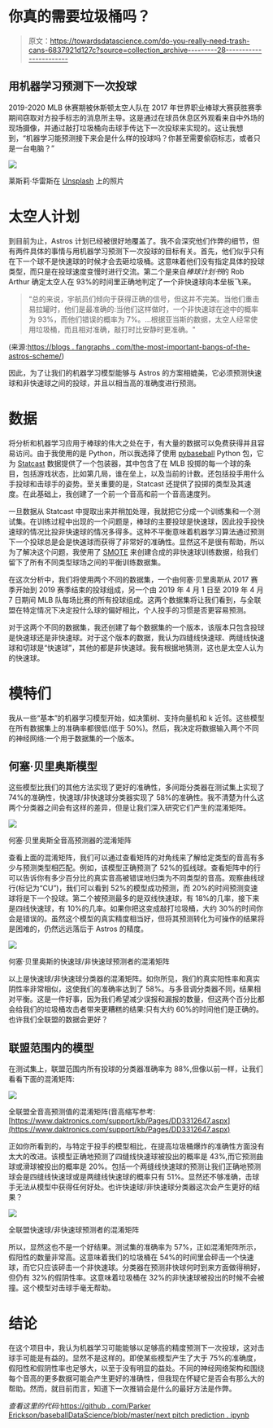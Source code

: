 # 你真的需要垃圾桶吗？

> 原文：<https://towardsdatascience.com/do-you-really-need-trash-cans-6837921d127c?source=collection_archive---------28----------------------->

## 用机器学习预测下一次投球

2019-2020 MLB 休赛期被休斯顿太空人队在 2017 年世界职业棒球大赛获胜赛季期间窃取对方投手标志的消息所主导。这是通过在球员休息区外观看来自中外场的现场摄像，并通过敲打垃圾桶向击球手传达下一次投球来实现的。这让我想到，“机器学习能预测接下来会是什么样的投球吗？你甚至需要偷窃标志，或者只是一台电脑？”

![](img/391e9d557ebc9161f2d7067d44809d60.png)

莱斯莉·华雷斯在 [Unsplash](https://unsplash.com?utm_source=medium&utm_medium=referral) 上的照片

# 太空人计划

到目前为止，Astros 计划已经被很好地覆盖了。我不会深究他们作弊的细节，但有两件具体的事情与用机器学习预测下一次投球的目标有关。首先，他们似乎只有在下一个球不是快速球的时候才会去砸垃圾桶。这意味着他们没有指定具体的投球类型，而只是在投球速度变慢时进行交流。第二个是来自*棒球计划书*的 Rob Arthur 确定太空人在 93%的时间里正确地判定了一个非快速球向本垒板飞来。

> “总的来说，宇航员们倾向于获得正确的信号，但这并不完美。当他们重击易拉罐时，他们是最准确的:当他们这样做时，一个非快速球在途中的概率为 93%，而他们错误的概率为 7%。…根据亚当斯的数据，太空人经常使用垃圾桶，而且相对准确，敲打时比安静时更准确。"

(来源:[https://blogs . fangraphs . com/the-most-important-bangs-of-the-astros-scheme/](https://blogs.fangraphs.com/the-most-important-bangs-of-the-astros-scheme/))

因此，为了让我们的机器学习模型能够与 Astros 的方案相媲美，它必须预测快速球和非快速球之间的投球，并且以相当高的准确度进行预测。

# 数据

将分析和机器学习应用于棒球的伟大之处在于，有大量的数据可以免费获得并且容易访问。由于我使用的是 Python，所以我选择了使用 [pybaseball](https://github.com/jldbc/pybaseball) Python 包，它为 [Statcast](https://baseballsavant.mlb.com/) 数据提供了一个包装器，其中包含了在 MLB 投掷的每一个球的条目，包括游戏状态，比如第几局，谁在垒上，以及当前的计数。还包括投手用什么手投球和击球手的姿势。至关重要的是，Statcast 还提供了投掷的类型及其速度。在此基础上，我创建了一个前一个音高和前一个音高速度列。

一旦数据从 Statcast 中提取出来并稍加处理，我就把它分成一个训练集和一个测试集。在训练过程中出现的一个问题是，棒球的主要投球是快速球，因此投手投快速球的情况比投非快速球的情况多得多。这种不平衡意味着机器学习算法通过预测下一个投球总是会是快速球而获得了非常好的准确性。显然这不是很有帮助，所以为了解决这个问题，我使用了 [SMOTE](https://imbalanced-learn.readthedocs.io/en/stable/generated/imblearn.over_sampling.SMOTE.html) 来创建合成的非快速球训练数据，给我们留下了所有不同类型球场之间的平衡训练数据集。

在这次分析中，我们将使用两个不同的数据集，一个由何塞·贝里奥斯从 2017 赛季开始到 2019 赛季结束的投球组成，另一个由 2019 年 4 月 1 日至 2019 年 4 月 7 日期间 MLB 队每场比赛的所有投球组成。这两个数据集将让我们看到，与全联盟在特定情况下决定投什么球的偏好相比，个人投手的习惯是否更容易预测。

对于这两个不同的数据集，我还创建了每个数据集的一个版本，该版本只包含投球是快速球还是非快速球。对于这个版本的数据，我认为四缝线快速球、两缝线快速球和切球是“快速球”，其他的都是非快速球。我有根据地猜测，这也是太空人认为的快速球。

# 模特们

我从一些“基本”的机器学习模型开始，如决策树、支持向量机和 k 近邻。这些模型在所有数据集上的准确率都很低(低于 50%)。然后，我决定将数据输入两个不同的神经网络:一个用于数据集的一个版本。

## 何塞·贝里奥斯模型

这些模型比我们的其他方法实现了更好的准确性，多间距分类器在测试集上实现了 74%的准确性，快速球/非快速球分类器实现了 58%的准确性。我不清楚为什么这两个分类器之间会有这样的差异，但是让我们深入研究它们产生的混淆矩阵。

![](img/dc65b2c253c1ed21da8cceb2d805a3a2.png)

何塞·贝里奥斯全音高预测器的混淆矩阵

查看上面的混淆矩阵，我们可以通过查看矩阵的对角线来了解给定类型的音高有多少与预测类型相匹配。例如，该模型正确预测了 52%的弧线球。查看矩阵中的行可以告诉你有多少百分比的真实音高被错误地归类为不同类型的音高。观察曲线球行(标记为“CU”)，我们可以看到 52%的模型成功预测，而 20%的时间预测变速球将是下一个投球。第二个被预测最多的是双线快速球，有 18%的几率，接下来是四线快速球，有 10%的几率。如果你把这变成敲打垃圾桶，大约 30%的时间你会是错误的。虽然这个模型的真实精度相当好，但将其预测转化为可操作的结果将是困难的，仍然远远落后于 Astros 的精度。

![](img/6ebade6fa7d8ad6c3bdf343bb7730c16.png)

何塞·贝里奥斯的快速球/非快速球预测者的混淆矩阵

以上是快速球/非快速球分类器的混淆矩阵。如你所见，我们的真实阳性率和真实阴性率非常相似，这使我们的准确率达到了 58%。与多音调分类器不同，结果相对平衡。这是一件好事，因为我们希望减少误报和漏报的数量，但这两个百分比都会给我们的垃圾桶攻击者带来更糟糕的结果:只有大约 60%的时间他们是正确的。也许我们全联盟的数据会更好？

## 联盟范围内的模型

在测试集上，联盟范围内所有投球的分类器准确率为 88%,但像以前一样，让我们看看下面的混淆矩阵:

![](img/775f2c0c4c5253b48bca43a8629ee07f.png)

全联盟全音高预测值的混淆矩阵(音高缩写参考:[https://www.daktronics.com/support/kb/Pages/DD3312647.aspx](https://www.daktronics.com/support/kb/Pages/DD3312647.aspx)

正如你所看到的，与特定于投手的模型相比，在提高垃圾桶爆炸的准确性方面没有太大的改进。该模型正确地预测了四缝线快速球被投出的概率是 43%,而它预测曲球或滑球被投出的概率是 20%。包括一个两缝线快速球的预测让我们正确地预测球会是四缝线快速球或是两缝线快速球的概率只有 51%。显然还不够准确，击球手无法从模型中获得任何好处。也许快速球/非快速球分类器这次会产生更好的结果？

![](img/9bede43a29a57eed30c587a55a806f76.png)

全联盟快速球/非快速球预测者的混淆矩阵

所以，显然这也不是一个好结果。测试集的准确率为 57%，正如混淆矩阵所示，假阳性的数量非常高。这意味着我们的垃圾桶在 54%的时间里会砰击一个快速球，而它只应该砰击一个非快速球。分类器在预测非快球何时到来方面做得稍好，但仍有 32%的假阴性率。这意味着垃圾桶在 32%的非快速球被投出的时候不会被撞。这个模型对击球手毫无帮助。

# 结论

在这个项目中，我认为机器学习可能能够以足够高的精度预测下一次投球，这对击球手可能是有益的。显然不是这样的。即使某些模型产生了大于 75%的准确度，假阳性和假阴性率也足够大，以至于没有明显的益处。不同的神经网络架构和围绕每个音高的更多数据可能会产生更好的准确性，但我现在怀疑它是否会有那么大的帮助。然而，就目前而言，知道下一次推销会是什么的最好方法是作弊。

*查看这里的代码:*[https://github . com/Parker Erickson/baseballDataScience/blob/master/next pitch prediction . ipynb](https://github.com/parkererickson/baseballDataScience/blob/master/nextPitchPrediction.ipynb)